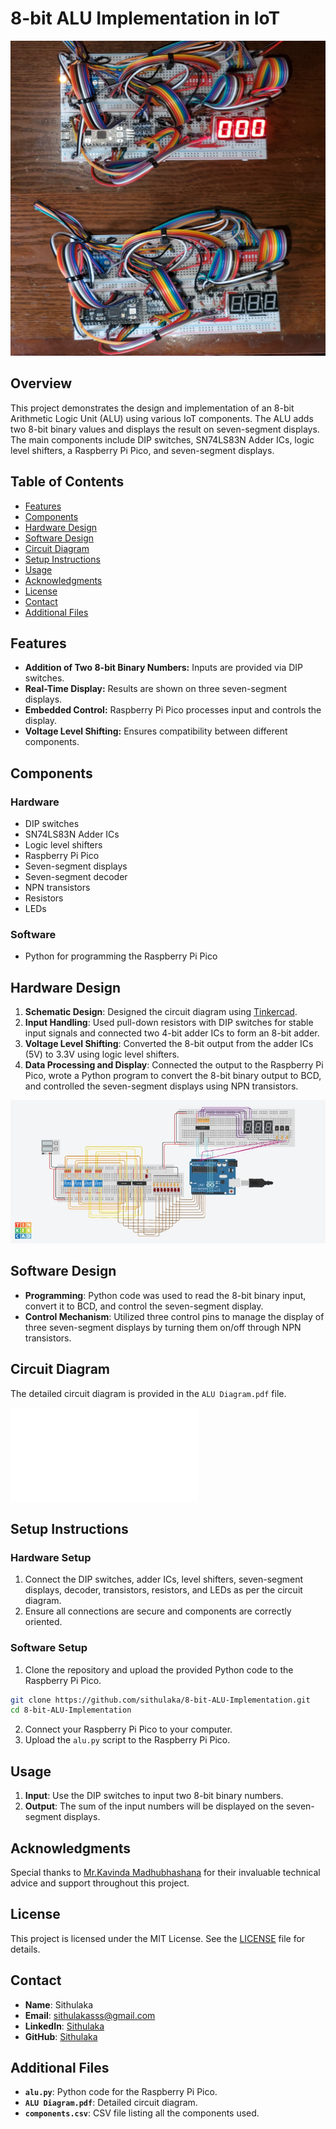 # 8-bit ALU Implementation in IoT

![8-bit ALU](image/Alu.png) <!-- Add an image that represents your project -->

## Overview
This project demonstrates the design and implementation of an 8-bit Arithmetic Logic Unit (ALU) using various IoT components. The ALU adds two 8-bit binary values and displays the result on seven-segment displays. The main components include DIP switches, SN74LS83N Adder ICs, logic level shifters, a Raspberry Pi Pico, and seven-segment displays.

## Table of Contents
- [Features](#features)
- [Components](#components)
- [Hardware Design](#hardware-design)
- [Software Design](#software-design)
- [Circuit Diagram](#circuit-diagram)
- [Setup Instructions](#setup-instructions)
- [Usage](#usage)
- [Acknowledgments](#acknowledgments)
- [License](#license)
- [Contact](#contact)
- [Additional Files](#additional-files)

## Features
- **Addition of Two 8-bit Binary Numbers:** Inputs are provided via DIP switches.
- **Real-Time Display:** Results are shown on three seven-segment displays.
- **Embedded Control:** Raspberry Pi Pico processes input and controls the display.
- **Voltage Level Shifting:** Ensures compatibility between different components.

## Components
### Hardware
- DIP switches
- SN74LS83N Adder ICs
- Logic level shifters
- Raspberry Pi Pico
- Seven-segment displays
- Seven-segment decoder
- NPN transistors
- Resistors
- LEDs

### Software
- Python for programming the Raspberry Pi Pico

## Hardware Design
1. **Schematic Design**: Designed the circuit diagram using [Tinkercad](https://www.tinkercad.com/things/0uAzScpMNXA).
2. **Input Handling**: Used pull-down resistors with DIP switches for stable input signals and connected two 4-bit adder ICs to form an 8-bit adder.
3. **Voltage Level Shifting**: Converted the 8-bit output from the adder ICs (5V) to 3.3V using logic level shifters.
4. **Data Processing and Display**: Connected the output to the Raspberry Pi Pico, wrote a Python program to convert the 8-bit binary output to BCD, and controlled the seven-segment displays using NPN transistors.

![Tinkercad Design](image/Tinkercard.png)

## Software Design
- **Programming**: Python code was used to read the 8-bit binary input, convert it to BCD, and control the seven-segment display.
- **Control Mechanism**: Utilized three control pins to manage the display of three seven-segment displays by turning them on/off through NPN transistors.

## Circuit Diagram
The detailed circuit diagram is provided in the `ALU Diagram.pdf` file.

![Circuit Diagram](ALU%20Diagram.pdf)

## Setup Instructions
### Hardware Setup
1. Connect the DIP switches, adder ICs, level shifters, seven-segment displays, decoder, transistors, resistors, and LEDs as per the circuit diagram.
2. Ensure all connections are secure and components are correctly oriented.

### Software Setup
1. Clone the repository and upload the provided Python code to the Raspberry Pi Pico.

```bash
git clone https://github.com/sithulaka/8-bit-ALU-Implementation.git
cd 8-bit-ALU-Implementation
```

2. Connect your Raspberry Pi Pico to your computer.
3. Upload the `alu.py` script to the Raspberry Pi Pico.

## Usage
1. **Input**: Use the DIP switches to input two 8-bit binary numbers.
2. **Output**: The sum of the input numbers will be displayed on the seven-segment displays.

## Acknowledgments
Special thanks to [Mr.Kavinda Madhubhashana](https://github.com/advisors-github-username) for their invaluable technical advice and support throughout this project.

## License
This project is licensed under the MIT License. See the [LICENSE](LICENSE) file for details.

## Contact
- **Name**: Sithulaka
- **Email**: [sithulakasss@gmail.com](mailto:sithulakasss@gmail.com)
- **LinkedIn**: [Sithulaka](https://linkedin.com/in/sithulaka)
- **GitHub**: [Sithulaka](https://github.com/sithulaka)

## Additional Files
- **`alu.py`**: Python code for the Raspberry Pi Pico.
- **`ALU Diagram.pdf`**: Detailed circuit diagram.
- **`components.csv`**: CSV file listing all the components used.

